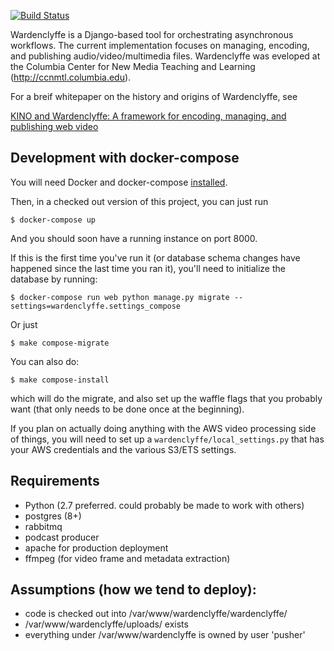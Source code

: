 [![Build Status](https://travis-ci.org/ccnmtl/wardenclyffe.svg?branch=master)](https://travis-ci.org/ccnmtl/wardenclyffe)

Wardenclyffe is a Django-based tool for orchestrating asynchronous
workflows. The current implementation focuses on managing, encoding,
and publishing audio/video/multimedia files. Wardenclyffe was eveloped
at the Columbia Center for New Media Teaching and Learning
(http://ccnmtl.columbia.edu).

For a breif whitepaper on the history and origins of Wardenclyffe, see

[KINO and Wardenclyffe: A framework for encoding, managing, and publishing web video](https://docs.google.com/document/d/1Wux_2tpNgjt9wA7I-ZoVNdA6Eoxof3d3r7e3bx8WOlM/edit?usp=sharing)

## Development with docker-compose

You will need Docker and docker-compose
[installed](https://docs.docker.com/compose/install/).

Then, in a checked out version of this project, you can just run

    $ docker-compose up

And you should soon have a running instance on port 8000.

If this is the first time you've run it (or database schema changes
have happened since the last time you ran it), you'll need to
initialize the database by running:

    $ docker-compose run web python manage.py migrate --settings=wardenclyffe.settings_compose

Or just

    $ make compose-migrate

You can also do:

    $ make compose-install

which will do the migrate, and also set up the waffle flags that you
probably want (that only needs to be done once at the beginning).

If you plan on actually doing anything with the AWS video processing
side of things, you will need to set up a
`wardenclyffe/local_settings.py` that has your AWS credentials and the
various S3/ETS settings.

## Requirements

* Python (2.7 preferred. could probably be made to work with others)
* postgres (8+)
* rabbitmq
* podcast producer
* apache for production deployment
* ffmpeg (for video frame and metadata extraction)

## Assumptions (how we tend to deploy): ##

* code is checked out into /var/www/wardenclyffe/wardenclyffe/
* /var/www/wardenclyffe/uploads/ exists
* everything under /var/www/wardenclyffe is owned by user 'pusher'
